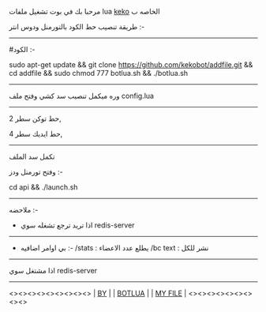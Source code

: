 مرحبا بك في بوت تشغيل ملفات lua 
 [keko](https://t.me/ikeko) الخاصه ب

طريقة تنصيب حط الكود بالتورمنل ودوس انتر :-

_________________________________

#الكود :-

sudo apt-get update && git clone https://github.com/kekobot/addfile.git && cd addfile && sudo chmod 777 botlua.sh && ./botlua.sh

_________________________________

وره ميكمل تنصيب سد كشي وفتح ملف config.lua 
_________________________________

حط توكن سطر 2,

حط ايديك سطر 4, 

_________________________________
تكمل سد الملف 


وفتح تورمنل ودز  :- 


cd api && ./launch.sh 

_________________________________

ملاحضه :-

- اذا تريد ترجع تشغله سوي redis-server

_________________________________

- بي اوامر اضافيه :-
/stats : يطلع عدد الاعضاء
/bc text : نشر للكل

__________________________________

اذا مشتغل سوي redis-server

__________________________________
<><><><><><><><><>
| [BY](https://t.me/ffpro) |
| [BOTLUA](https://t.me/botLUA)   |
| [MY FILE](https://t.me/file_lua)   |
<><><><><><><><><>

